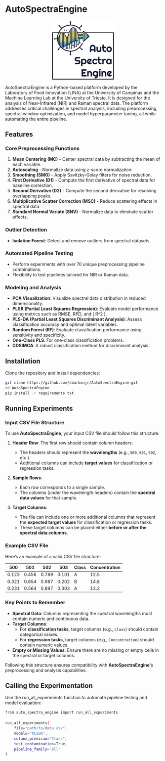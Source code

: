 # AutoSpectraEngine

<p align="center">
  <img src="ASNlogo.png" alt="Drag Racing" width="200"/>
</p>

AutoSpectraEngine is a Python-based platform developed by the Laboratory of Food Innovation (LINA) at the University of Campinas and the Machine Learning Lab at the University of Trieste. It is designed for the analysis of Near-Infrared (NIR) and Raman spectral data. The platform addresses critical challenges in spectral analysis, including preprocessing, spectral window optimization, and model hyperparameter tuning, all while automating the entire pipeline.

## Features

### Core Preprocessing Functions
1. **Mean Centering (MC)** - Center spectral data by subtracting the mean of each variable.
2. **Autoscaling** - Normalize data using z-score normalization.
3. **Smoothing (SMO)** - Apply Savitzky-Golay filters for noise reduction.
4. **First Derivative (D1)** - Compute the first derivative of spectral data for baseline correction.
5. **Second Derivative (D2)** - Compute the second derivative for resolving overlapping peaks.
6. **Multiplicative Scatter Correction (MSC)** - Reduce scattering effects in spectral data.
7. **Standard Normal Variate (SNV)** - Normalize data to eliminate scatter effects.

### Outlier Detection
- **Isolation Forest**: Detect and remove outliers from spectral datasets.

### Automated Pipeline Testing
- Perform experiments with over 70 unique preprocessing pipeline combinations.
- Flexibility to test pipelines tailored for NIR or Raman data.

### Modeling and Analysis
- **PCA Visualization**: Visualize spectral data distribution in reduced dimensionality.
- **PLSR (Partial Least Squares Regression)**: Evaluate model performance using metrics such as RMSE, RPD, and \( R^2 \).
- **PLS-DA (Partial Least Squares Discriminant Analysis)**: Assess classification accuracy and optimal latent variables.
- **Random Forest (RF)**: Evaluate classification performance using sensitivity and specificity.
- **One-Class PLS**: For one-class classification problems.
- **DDSIMCA**: A robust classification method for discriminant analysis.

## Installation

Clone the repository and install dependencies:

```bash
git clone https://github.com/sbarbonjr/AutoSpectraEngine.git
cd AutoSpectraEngine
pip install -r requirements.txt
```

## Running Experiments

### Input CSV File Structure

To use **AutoSpectraEngine**, your input CSV file should follow this structure:

1. **Header Row**: The first row should contain column headers:
   - The headers should represent the **wavelengths** (e.g., `500`, `501`, `502`, etc.).
   - Additional columns can include **target values** for classification or regression tasks.

2. **Sample Rows**:
   - Each row corresponds to a single sample.
   - The columns (under the wavelength headers) contain the **spectral data values** for that sample.

3. **Target Columns**:
   - The file can include one or more additional columns that represent the **expected target values** for classification or regression tasks.
   - These target columns can be placed either **before or after the spectral data columns**.

### Example CSV File

Here’s an example of a valid CSV file structure:

| 500   | 501   | 502   | 503   | Class | Concentration |
|-------|--------|--------|--------|-------|---------------|
| 0.123 | 0.456  | 0.789  | 0.101  | A     | 12.5          |
| 0.321 | 0.654  | 0.987  | 0.202  | B     | 14.8          |
| 0.231 | 0.564  | 0.897  | 0.303  | A     | 13.2          |

### Key Points to Remember
- **Spectral Data**: Columns representing the spectral wavelengths must contain numeric and continuous data.
- **Target Columns**:
  - For **classification tasks**, target columns (e.g., `Class`) should contain categorical values.
  - For **regression tasks**, target columns (e.g., `Concentration`) should contain numeric values.
- **Empty or Missing Values**: Ensure there are no missing or empty cells in the spectral or target columns.

Following this structure ensures compatibility with **AutoSpectraEngine**'s preprocessing and analysis capabilities.

## Calling the Experimentation

Use the run_all_experiments function to automate pipeline testing and model evaluation:

```bash
from auto_spectra_engine import run_all_experiments

run_all_experiments(
    file="path/to/data.csv",
    modelo="PLSDA", 
    coluna_predicao="Class",
    test_contamination=True,
    pipeline_family='all'
)
```